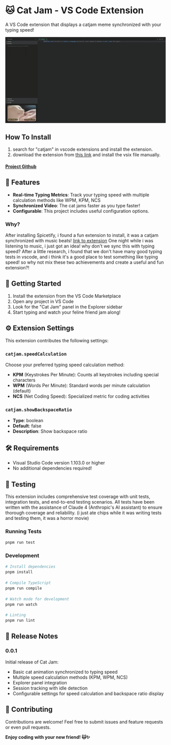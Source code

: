 # 🐱 Cat Jam - VS Code Extension

A VS Code extension that displays a catjam meme synchronized with your typing speed!

![Cat Jam Preview](https://github.com/AmirhosseinAghighi/catjam/blob/master/media/catjam.gif?raw=true)

## How To Install

1. search for "catjam" in vscode extensions and install the extension.
2. download the extension from [this link](https://marketplace.visualstudio.com/items?itemName=DuckWichTrust.catjam) and install the vsix file manually.

#### [Project Github](https://marketplace.visualstudio.com/items?itemName=DuckWichTrust.catjam)

## 🎯 Features

- **Real-time Typing Metrics**: Track your typing speed with multiple calculation methods like WPM, KPM, NCS
- **Synchronized Video**: The cat jams faster as you type faster!
- **Configurable**: This project includes useful configuration options.

### Why?

After installing Spicetify, i found a fun extension to install, it was a catjam synchronized with music beats! [link to extension](https://github.com/BlafKing/spicetify-cat-jam-synced)
One night while i was listening to music, i just got an idea! why don't we sync this with typing speed?
After a little research, i found that we don't have many good typing tests in vscode, and i think it's a good place to test something like typing speed! so why not mix these two achievements and create a useful and fun extension?!

## 🚀 Getting Started

1. Install the extension from the VS Code Marketplace
2. Open any project in VS Code
3. Look for the "Cat Jam" panel in the Explorer sidebar
4. Start typing and watch your feline friend jam along!

## ⚙️ Extension Settings

This extension contributes the following settings:

### `catjam.speedCalculation`

Choose your preferred typing speed calculation method:

- **KPM** (Keystrokes Per Minute): Counts all keystrokes including special characters
- **WPM** (Words Per Minute): Standard words per minute calculation (default)
- **NCS** (Net Coding Speed): Specialized metric for coding activities

### `catjam.showBackspaceRatio`

- **Type**: boolean
- **Default**: false
- **Description**: Show backspace ratio

## 🛠️ Requirements

- Visual Studio Code version 1.103.0 or higher
- No additional dependencies required!

## 🧪 Testing

This extension includes comprehensive test coverage with unit tests, integration tests, and end-to-end testing scenarios. All tests have been written with the assistance of Claude 4 (Anthropic's AI assistant) to ensure thorough coverage and reliability. (i just ate chips while it was writing tests and testing them, it was a horror movie)

### Running Tests

```bash
pnpm run test
```

### Development

```bash
# Install dependencies
pnpm install

# Compile TypeScript
pnpm run compile

# Watch mode for development
pnpm run watch

# Linting
pnpm run lint
```

## 📝 Release Notes

### 0.0.1

Initial release of Cat Jam:

- Basic cat animation synchronized to typing speed
- Multiple speed calculation methods (KPM, WPM, NCS)
- Explorer panel integration
- Session tracking with idle detection
- Configurable settings for speed calculation and backspace ratio display

## 🤝 Contributing

Contributions are welcome!
Feel free to submit issues and feature requests or even pull requests.

**Enjoy coding with your new friend! 🐱✨**
